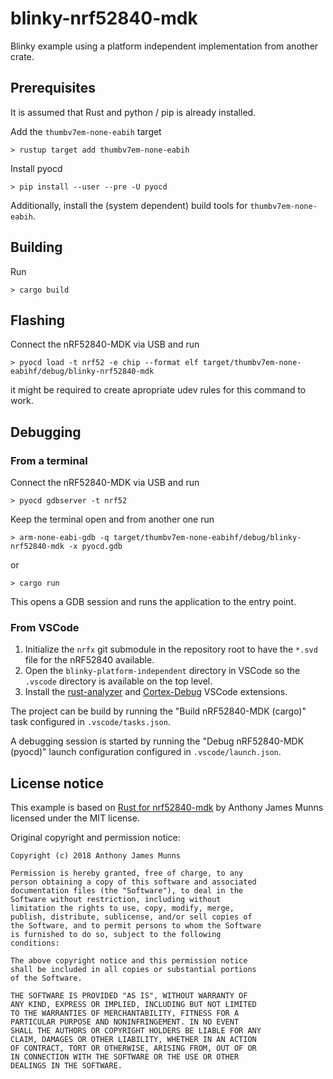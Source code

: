 # blinky-nrf52840-mdk

Blinky example using a platform independent implementation from another crate.

## Prerequisites

It is assumed that Rust and python / pip is already installed.

Add the `thumbv7em-none-eabih` target

```
> rustup target add thumbv7em-none-eabih
```

Install pyocd

```
> pip install --user --pre -U pyocd
```

Additionally, install the (system dependent) build tools for `thumbv7em-none-eabih`.

## Building

Run

```
> cargo build
```

## Flashing

Connect the nRF52840-MDK via USB and run

```
> pyocd load -t nrf52 -e chip --format elf target/thumbv7em-none-eabihf/debug/blinky-nrf52840-mdk
```

it might be required to create apropriate udev rules for this command to work.

## Debugging

### From a terminal

Connect the nRF52840-MDK via USB and run

```
> pyocd gdbserver -t nrf52
```

Keep the terminal open and from another one run

```
> arm-none-eabi-gdb -q target/thumbv7em-none-eabihf/debug/blinky-nrf52840-mdk -x pyocd.gdb
```

or

```
> cargo run
```

This opens a GDB session and runs the application to the entry point.

### From VSCode

1. Initialize the `nrfx` git submodule in the repository root to have the `*.svd` file for the nRF52840 available.
2. Open the `blinky-platform-independent` directory in VSCode so the `.vscode` directory is available on the top level.
3. Install the [rust-analyzer](https://marketplace.visualstudio.com/items?itemName=matklad.rust-analyzer) and [Cortex-Debug](https://marketplace.visualstudio.com/items?itemName=marus25.cortex-debug) VSCode extensions.

The project can be build by running the "Build nRF52840-MDK (cargo)" task configured in `.vscode/tasks.json`.

A debugging session is started by running the "Debug nRF52840-MDK (pyocd)" launch configuration configured in `.vscode/launch.json`.

## License notice

This example is based on [Rust for nrf52840-mdk](https://github.com/nrf-rs/nrf52840-mdk-rs) by Anthony James Munns licensed under the MIT license.

Original copyright and permission notice:

```
Copyright (c) 2018 Anthony James Munns

Permission is hereby granted, free of charge, to any
person obtaining a copy of this software and associated
documentation files (the "Software"), to deal in the
Software without restriction, including without
limitation the rights to use, copy, modify, merge,
publish, distribute, sublicense, and/or sell copies of
the Software, and to permit persons to whom the Software
is furnished to do so, subject to the following
conditions:

The above copyright notice and this permission notice
shall be included in all copies or substantial portions
of the Software.

THE SOFTWARE IS PROVIDED "AS IS", WITHOUT WARRANTY OF
ANY KIND, EXPRESS OR IMPLIED, INCLUDING BUT NOT LIMITED
TO THE WARRANTIES OF MERCHANTABILITY, FITNESS FOR A
PARTICULAR PURPOSE AND NONINFRINGEMENT. IN NO EVENT
SHALL THE AUTHORS OR COPYRIGHT HOLDERS BE LIABLE FOR ANY
CLAIM, DAMAGES OR OTHER LIABILITY, WHETHER IN AN ACTION
OF CONTRACT, TORT OR OTHERWISE, ARISING FROM, OUT OF OR
IN CONNECTION WITH THE SOFTWARE OR THE USE OR OTHER
DEALINGS IN THE SOFTWARE.
```